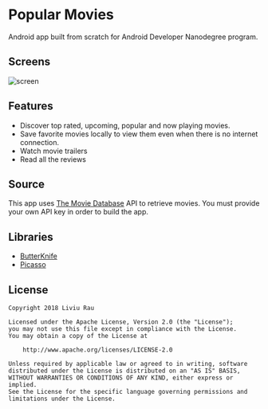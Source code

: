 # Popular Movies

Android app built from scratch for Android Developer Nanodegree program.

## Screens

![screen](../master/presentation/popular_movies.jpg)

## Features

* Discover top rated, upcoming, popular and now playing movies.
* Save favorite movies locally to view them even when there is no internet connection.
* Watch movie trailers
* Read all the reviews

## Source

This app uses [The Movie Database](https://www.themoviedb.org/documentation/api) API to retrieve movies.
You must provide your own API key in order to build the app.

## Libraries

* [ButterKnife](https://github.com/JakeWharton/butterknife)
* [Picasso](https://square.github.io/picasso/)

## License

    Copyright 2018 Liviu Rau

    Licensed under the Apache License, Version 2.0 (the "License");
    you may not use this file except in compliance with the License.
    You may obtain a copy of the License at

        http://www.apache.org/licenses/LICENSE-2.0

    Unless required by applicable law or agreed to in writing, software
    distributed under the License is distributed on an "AS IS" BASIS,
    WITHOUT WARRANTIES OR CONDITIONS OF ANY KIND, either express or implied.
    See the License for the specific language governing permissions and
    limitations under the License.
